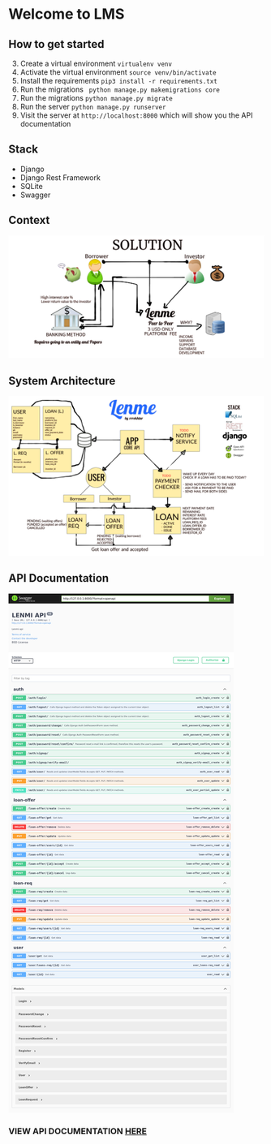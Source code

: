 # Welcome to LMS

## How to get started
3. Create a virtual environment ```virtualenv venv```
4. Activate the virtual environment ```source venv/bin/activate```
5. Install the requirements ```pip3 install -r requirements.txt```
6. Run the migrations ``` python manage.py makemigrations core```
6. Run the migrations ```python manage.py migrate```
8. Run the server ```python manage.py runserver```
9. Visit the server at ```http://localhost:8000``` which will show you the API documentation

## Stack
- Django
- Django Rest Framework
- SQLite
- Swagger

## Context

![context](./assets/context.jpeg)


## System Architecture
![architecture](./assets/architecture.jpeg)

## API Documentation
![api](./assets/api.png)
### VIEW API DOCUMENTATION [HERE](./API.md)
